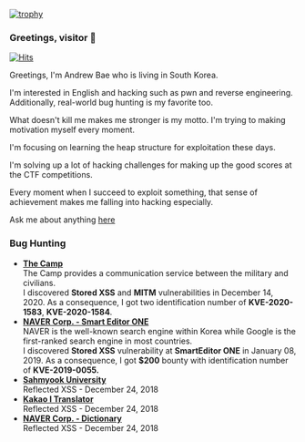 [![trophy](https://github-profile-trophy.vercel.app/?username=andrewbae)](https://github.com/ryo-ma/github-profile-trophy)

### Greetings, visitor :wave:
[![Hits](https://hits.seeyoufarm.com/api/count/incr/badge.svg?url=https%3A%2F%2Fgithub.com%2Fandrewbae%2Fandrewbae&count_bg=%2379C83D&title_bg=%23555555&icon=&icon_color=%23FFFFFF&title=hits&edge_flat=false)](https://hits.seeyoufarm.com)  

Greetings, I'm Andrew Bae who is living in South Korea.  

I'm interested in English and hacking such as pwn and reverse engineering. Additionally, real-world bug hunting is my favorite too.

What doesn't kill me makes me stronger is my motto. I'm trying to making motivation myself every moment.

I'm focusing on learning the heap structure for exploitation these days.

I'm solving up a lot of hacking challenges for making up the good scores at the CTF competitions.

Every moment when I succeed to exploit something, that sense of achievement makes me falling into hacking especially.

Ask me about anything [here](https://github.com/andrewbae/andrewbae/issues)  

### Bug Hunting
* [**The Camp**](https://thecamp.or.kr)  
    The Camp provides a communication service between the military and civilians.    
    I discovered **Stored XSS** and **MITM** vulnerabilities in December 14, 2020. As a consequence, I got two identification number of **KVE-2020-1583**, **KVE-2020-1584**.  
* [**NAVER Corp. - Smart Editor ONE**](https://blog.naver.com)  
    NAVER is the well-known search engine within Korea while Google is the first-ranked search engine in most countries.  
    I discovered **Stored XSS** vulnerability at **SmartEditor ONE** in January 08, 2019. As a consequence, I got **$200** bounty with identification number of **KVE-2019-0055.**  
* [**Sahmyook University**](https://syu.ac.kr)  
    Reflected XSS - December 24, 2018  
* [**Kakao I Translator**](https://translate.kakao.com/)  
    Reflected XSS - December 24, 2018  
* [**NAVER Corp. - Dictionary**](https://dict.naver.com/)  
    Reflected XSS - December 24, 2018  
